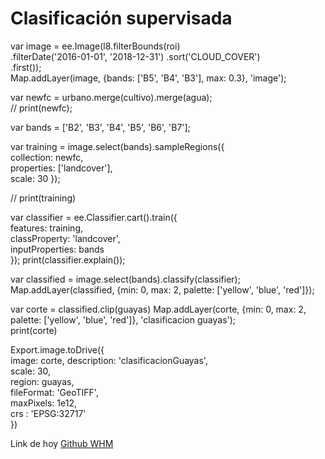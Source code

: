 # Clasificación supervisada

var image = ee.Image(l8.filterBounds(roi)   
    .filterDate('2016-01-01', '2018-12-31') 
    .sort('CLOUD_COVER')    
    .first());  
Map.addLayer(image, {bands: ['B5', 'B4', 'B3'], max: 0.3}, 'image');    


var newfc = urbano.merge(cultivo).merge(agua);  
// print(newfc);    

var bands = ['B2', 'B3', 'B4', 'B5', 'B6', 'B7'];   

var training = image.select(bands).sampleRegions({  
  collection: newfc,    
  properties: ['landcover'],     
  scale: 30 
});     

// print(training)  



var classifier = ee.Classifier.cart().train({   
  features: training,    
  classProperty: 'landcover',   
  inputProperties: bands    
}); 
print(classifier.explain());    



var classified = image.select(bands).classify(classifier);  
Map.addLayer(classified, {min: 0, max: 2, palette: ['yellow', 'blue', 'red']}); 





var corte = classified.clip(guayas) 
Map.addLayer(corte, {min: 0, max: 2, palette: ['yellow', 'blue', 'red']}, 'clasificacion guayas');  
print(corte)    



Export.image.toDrive({  
  image: corte, 
  description: 'clasificacionGuayas',   
  scale: 30,    
  region: guayas,   
  fileFormat: 'GeoTIFF',    
  maxPixels: 1e12,  
  crs : 'EPSG:32717'    
  })


Link de hoy [Github WHM](https://code.earthengine.google.com/0f6ce47afcc96cf638ef365f99349861)
